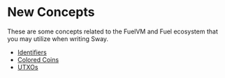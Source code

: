 # New Concepts

These are some concepts related to the FuelVM and Fuel ecosystem that you may utilize when writing Sway.

- [Identifiers](./identifiers.md)
- [Colored Coins](./identifiers.md)
- [UTXOs](./identifiers.md)
